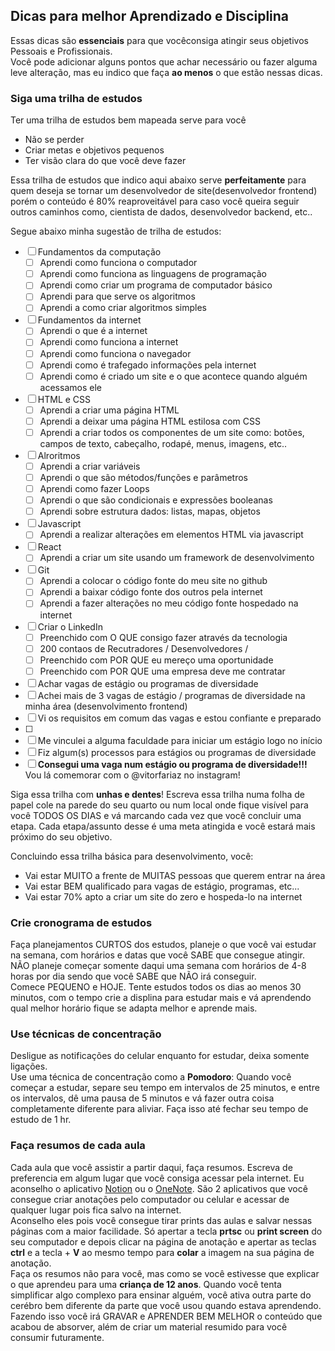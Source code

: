 ## Dicas para melhor Aprendizado e Disciplina
Essas dicas são **essenciais** para  que vocêconsiga atingir seus objetivos Pessoais e Profissionais. <br />
Você pode adicionar alguns pontos que achar necessário ou fazer alguma leve alteração, mas eu indico que faça **ao menos** o que estão nessas dicas.

### Siga uma trilha de estudos
Ter uma trilha de estudos bem mapeada serve para você
 - Não se perder
 - Criar metas e objetivos pequenos
 - Ter visão clara do que você deve fazer

Essa trilha de estudos que indico aqui abaixo serve **perfeitamente** para quem deseja se tornar um desenvolvedor de site(desenvolvedor frontend) porém o conteúdo é 80% reaproveitável para caso você queira seguir outros caminhos como, cientista de dados, desenvolvedor backend, etc.. <br />

Segue abaixo minha sugestão de trilha de estudos:
 - [ ] Fundamentos da computação
   - [ ] Aprendi como funciona o computador
   - [ ] Aprendi como funciona as linguagens de programação
   - [ ] Aprendi como criar um programa de computador básico
   - [ ] Aprendi para que serve os algoritmos
   - [ ] Aprendi a como criar algoritmos simples
 - [ ] Fundamentos da internet
   - [ ] Aprendi o que é a internet
   - [ ] Aprendi como funciona a internet
   - [ ] Aprendi como funciona o navegador
   - [ ] Aprendi como é trafegado informações pela internet
   - [ ] Aprendi como é criado um site e o que acontece quando alguém acessamos ele   
 - [ ] HTML e CSS
   - [ ] Aprendi a criar uma página HTML
   - [ ] Aprendi a deixar uma página HTML estilosa com CSS
   - [ ] Aprendi a criar todos os componentes de um site como: botões, campos de texto, cabeçalho, rodapé, menus, imagens, etc..
 - [ ] Alroritmos
   - [ ]  Aprendi a criar variáveis
   - [ ]  Aprendi o que são métodos/funções e parâmetros
   - [ ]  Aprendi como fazer Loops
   - [ ]  Aprendi o que são condicionais e expressões booleanas
   - [ ]  Aprendi sobre estrutura dados: listas, mapas, objetos
 - [ ] Javascript
   - [ ] Aprendi a realizar alterações em elementos HTML via javascript
 - [ ] React
   - [ ] Aprendi a criar um site usando um framework de desenvolvimento
 - [ ] Git
   - [ ] Aprendi a colocar o código fonte do meu site no github
   - [ ] Aprendi a baixar código fonte dos outros pela internet
   - [ ] Aprendi a fazer alterações no meu código fonte hospedado na internet
 - [ ] Criar o LinkedIn
   - [ ] Preenchido com O QUE consigo fazer através da tecnologia
   - [ ] 200 contaos de Recutradores / Desenvolvedores / 
   - [ ] Preenchido com POR QUE eu mereço uma oportunidade
   - [ ] Preenchido com POR QUE uma empresa deve me contratar
  - [ ] Achar vagas de estágio ou programas de diversidade
   - [ ] Achei mais de 3 vagas de estágio / programas de diversidade na minha área (desenvolvimento frontend)
   - [ ] Vi os requisitos em comum das vagas e estou confiante e preparado
   - [ ] 
 - [ ] Me vinculei a alguma faculdade para iniciar um estágio logo no início
 - [ ] Fiz algum(s) processos para estágios ou programas de diversidade
 - [ ] **Consegui uma vaga num estágio ou programa de diversidade!!!** Vou lá comemorar com o @vitorfariaz no instagram!

Siga essa trilha com **unhas e dentes**! Escreva essa trilha numa folha de papel cole na parede do seu quarto ou num local onde fique visível para você TODOS OS DIAS e vá marcando cada vez que você concluir uma etapa. Cada etapa/assunto desse é uma meta atingida e você estará mais próximo do seu objetivo. <br />

Concluindo essa trilha básica para desenvolvimento, você:
 - Vai estar MUITO a frente de MUITAS pessoas que querem entrar na área
 - Vai estar BEM qualificado para vagas de estágio, programas, etc...
 - Vai estar 70% apto a criar um site do zero e hospeda-lo na internet


### Crie cronograma de estudos
Faça planejamentos CURTOS dos estudos, planeje o que você vai estudar na semana, com horários e datas que você SABE  que consegue atingir. NÃO planeje começar somente daqui uma semana com horários de 4-8 horas por dia sendo que você SABE que NÃO irá conseguir. <br />
Comece PEQUENO e HOJE. Tente estudos todos os dias ao menos 30 minutos, com o tempo crie a displina para estudar mais e vá aprendendo qual melhor horário fique se adapta melhor e aprende mais.

### Use técnicas de concentração
Desligue as notificações do celular enquanto for estudar, deixa somente ligações. <br />
Use uma técnica de concentração como a **Pomodoro**: Quando você começar a estudar, separe seu tempo em intervalos de 25 minutos, e entre os intervalos, dê uma pausa de 5 minutos e vá fazer outra coisa completamente diferente para aliviar. Faça isso até fechar seu tempo de estudo de 1 hr.  

### Faça resumos de cada aula

Cada aula que você assistir a partir daqui, faça resumos. Escreva de preferencia em algum lugar que você consiga acessar pela internet.
Eu aconselho o aplicativo [Notion](https://www.notion.so/pt-br) ou o [OneNote](https://www.onenote.com). 
São 2 aplicativos que você consegue criar anotações pelo computador ou celular e acessar de qualquer lugar pois fica salvo na internet. <br />
Aconselho eles pois você consegue tirar prints das aulas e salvar nessas páginas com a maior facilidade. Só apertar a tecla **prtsc** ou **print screen** do seu computador e depois clicar na página de anotação e apertar as teclas **ctrl** e a tecla + **V** ao mesmo tempo para **colar** a imagem na sua página de anotação. <br />
Faça os resumos não para você, mas como se você estivesse que explicar o que aprendeu para uma **criança de 12 anos**. Quando você tenta simplificar algo complexo para ensinar alguém, você ativa outra parte do cerébro bem diferente da parte que você usou quando estava aprendendo. Fazendo isso você irá GRAVAR e APRENDER BEM MELHOR o conteúdo que acabou de absorver, além de criar um material resumido para você consumir futuramente.
